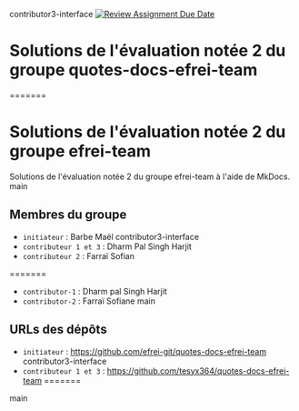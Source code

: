 contributor3-interface
[![Review Assignment Due Date](https://classroom.github.com/assets/deadline-readme-button-22041afd0340ce965d47ae6ef1cefeee28c7c493a6346c4f15d667ab976d596c.svg)](https://classroom.github.com/a/iqHMpjkg)
# Solutions de l'évaluation notée 2 du groupe quotes-docs-efrei-team
=======
# Solutions de l'évaluation notée 2 du groupe efrei-team

Solutions de l'évaluation notée 2 du groupe efrei-team à l'aide de MkDocs.
main

## Membres du groupe

- `initiateur` : Barbe Maël
contributor3-interface
- `contributeur 1 et 3` : Dharm Pal Singh Harjit
- `contributeur 2` : Farraï Sofian


=======
- `contributor-1` : Dharm pal Singh Harjit
- `contributor-2` : Farraï Sofiane
main

## URLs des dépôts

- `initiateur` : https://github.com/efrei-git/quotes-docs-efrei-team
contributor3-interface
- `contributeur 1 et 3` : https://github.com/tesyx364/quotes-docs-efrei-team
=======

main

